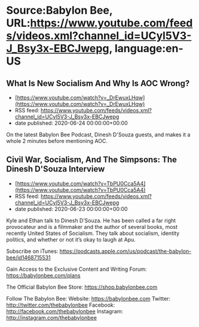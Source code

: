 # Source:Babylon Bee, URL:https://www.youtube.com/feeds/videos.xml?channel_id=UCyl5V3-J_Bsy3x-EBCJwepg, language:en-US

## What Is New Socialism And Why Is AOC Wrong?
 - [https://www.youtube.com/watch?v=_DrEwuxLHqw](https://www.youtube.com/watch?v=_DrEwuxLHqw)
 - RSS feed: https://www.youtube.com/feeds/videos.xml?channel_id=UCyl5V3-J_Bsy3x-EBCJwepg
 - date published: 2020-06-24 00:00:00+00:00

On the latest Babylon Bee Podcast, Dinesh D'Souza guests, and makes it a whole 2 minutes before mentioning AOC.

## Civil War, Socialism, And The Simpsons: The Dinesh D'Souza Interview
 - [https://www.youtube.com/watch?v=TbPU0Cca5A4](https://www.youtube.com/watch?v=TbPU0Cca5A4)
 - RSS feed: https://www.youtube.com/feeds/videos.xml?channel_id=UCyl5V3-J_Bsy3x-EBCJwepg
 - date published: 2020-06-23 00:00:00+00:00

Kyle and Ethan talk to Dinesh D’Souza. He has been called a far right provocateur and is a filmmaker and the author of several books, most recently United States of Socialism. They talk about socialism, identity politics, and whether or not it’s okay to laugh at Apu.

Subscribe on iTunes: https://podcasts.apple.com/us/podcast/the-babylon-bee/id1468715531

Gain Access to the Exclusive Content and Writing Forum: https://babylonbee.com/plans

The Official Babylon Bee Store: https://shop.babylonbee.com

Follow The Babylon Bee:
Website: https://babylonbee.com
Twitter: http://twitter.com/thebabylonbee
Facebook: http://facebook.com/thebabylonbee
Instagram: http://instagram.com/thebabylonbee

